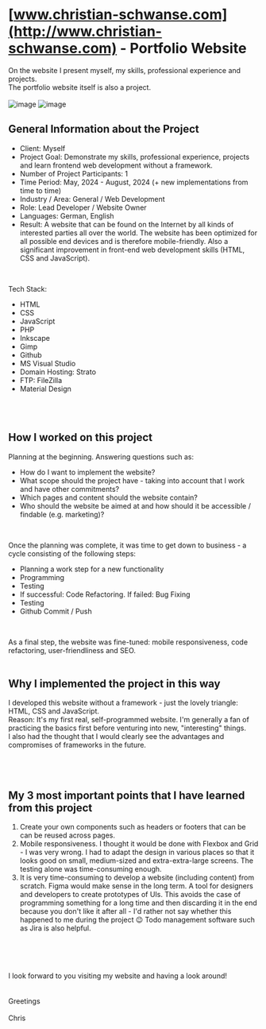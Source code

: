 # [www.christian-schwanse.com](http://www.christian-schwanse.com) - Portfolio Website
On the website I present myself, my skills, professional experience and projects.<br />
The portfolio website itself is also a project.<br />
<br />
![image](https://github.com/user-attachments/assets/63d11641-5d8e-4768-959e-9dca472f0e21)
![image](https://github.com/user-attachments/assets/630597b9-8241-44eb-ae1b-98b61a3194b1)
<br />

## General Information about the Project
- Client: Myself
- Project Goal: Demonstrate my skills, professional experience, projects and learn frontend web development without a framework.
- Number of Project Participants: 1
- Time Period: May, 2024 - August, 2024 (+ new implementations from time to time)
- Industry / Area: General / Web Development
- Role: Lead Developer / Website Owner
- Languages: German, English
- Result: A website that can be found on the Internet by all kinds of interested parties all over the world.
The website has been optimized for all possible end devices and is therefore mobile-friendly. Also a significant improvement in front-end web development skills (HTML, CSS and JavaScript).
<br />

Tech Stack:
- HTML
- CSS
- JavaScript
- PHP
- Inkscape
- Gimp
- Github
- MS Visual Studio
- Domain Hosting: Strato
- FTP: FileZilla
- Material Design
<br />
<br />

## How I worked on this project
Planning at the beginning. Answering questions such as:
- How do I want to implement the website?
- What scope should the project have - taking into account that I work and have other commitments?
- Which pages and content should the website contain?
- Who should the website be aimed at and how should it be accessible / findable (e.g. marketing)?
<br />

Once the planning was complete, it was time to get down to business - a cycle consisting of the following steps:
- Planning a work step for a new functionality
- Programming
- Testing
- If successful: Code Refactoring. If failed: Bug Fixing
- Testing
- Github Commit / Push
<br />

As a final step, the website was fine-tuned: mobile responsiveness, code refactoring,
user-friendliness and SEO.
<br />
<br />

## Why I implemented the project in this way
I developed this website without a framework - just the lovely triangle: HTML, CSS and JavaScript.
<br />
Reason: It's my first real, self-programmed website. I'm generally a fan of practicing the basics first before venturing into new, "interesting" things.
<br />
I also had the thought that I would clearly see the advantages and compromises of frameworks in the future.<br />
<br />
<br />
<br />

## My 3 most important points that I have learned from this project
1. Create your own components such as headers or footers that can be  can be reused across pages.
2. Mobile responsiveness. I thought it would be done with Flexbox and Grid - I was very wrong. I had to adapt the design in various places so that it looks good on small, medium-sized and extra-extra-large screens. The testing alone was time-consuming enough.
3. It is very time-consuming to develop a website (including content) from scratch. Figma would make sense in the long term. A tool for designers and developers to create prototypes of UIs. This avoids the case of programming something for a long time and then discarding it in the end because you don't like it after all - I'd rather not say whether this happened to me during the project 😉 Todo management software such as Jira is also helpful.
<br />
<br />
<br />

I look forward to you visiting my website and having a look around!
<br />
<br />
<br />
Greetings
<br />
<br />
Chris
